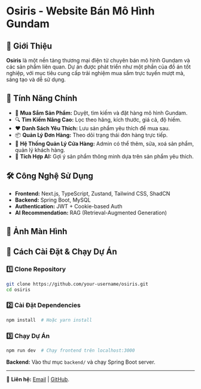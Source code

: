# Osiris - Website Bán Mô Hình Gundam

## 🚀 Giới Thiệu

**Osiris** là một nền tảng thương mại điện tử chuyên bán mô hình Gundam và các sản phẩm liên quan. Dự án được phát triển như một phần của đồ án tốt nghiệp, với mục tiêu cung cấp trải nghiệm mua sắm trực tuyến mượt mà, sáng tạo và dễ sử dụng.

## 🌟 Tính Năng Chính

-   🛒 **Mua Sắm Sản Phẩm:** Duyệt, tìm kiếm và đặt hàng mô hình Gundam.
-   🔍 **Tìm Kiếm Nâng Cao:** Lọc theo hãng, kích thước, giá cả, độ hiếm.
-   ❤️ **Danh Sách Yêu Thích:** Lưu sản phẩm yêu thích để mua sau.
-   📦 **Quản Lý Đơn Hàng:** Theo dõi trạng thái đơn hàng trực tiếp.
-   🏪 **Hệ Thống Quản Lý Cửa Hàng:** Admin có thể thêm, sửa, xoá sản phẩm, quản lý khách hàng.
-   🤖 **Tích Hợp AI:** Gợi ý sản phẩm thông minh dựa trên sản phẩm yêu thích.

## 🛠️ Công Nghệ Sử Dụng

-   **Frontend:** Next.js, TypeScript, Zustand, Tailwind CSS, ShadCN
-   **Backend:** Spring Boot, MySQL
-   **Authentication:** JWT + Cookie-based Auth
-   **AI Recommendation:** RAG (Retrieval-Augmented Generation)

## 📸 Ảnh Màn Hình

&#x20;

## 🔧 Cách Cài Đặt & Chạy Dự Án

### 1️⃣ Clone Repository

```sh
git clone https://github.com/your-username/osiris.git
cd osiris
```

### 2️⃣ Cài Đặt Dependencies

```sh
npm install  # Hoặc yarn install
```

### 3️⃣ Chạy Dự Án

```sh
npm run dev  # Chạy frontend trên localhost:3000
```

**Backend:** Vào thư mục `backend/` và chạy Spring Boot server.




---

📌 **Liên hệ:** [Email](mailto:21020383@vnu.edu.vn) | [GitHub](https://github.com/nmq2812).
